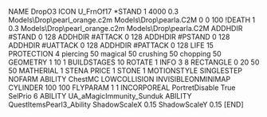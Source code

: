 NAME DropO3
ICON U_FrnOf17
*STAND  1 4000 0.3 Models\Drop\pearl_orange.c2m Models\Drop\pearla.C2M 0 0 100
!DEATH  1 0.3 Models\Drop\pearl_orange.c2m Models\Drop\pearla.C2M
ADDHDIR #STAND 0 128
ADDHDIR #ATTACK 0 128
ADDHDIR #PSTAND 0 128
ADDHDIR #UATTACK 0 128
ADDHDIR #PATTACK 0 128
LIFE 15
PROTECTION 4 piercing 50 magical 50 crushing 50 chopping 50
GEOMETRY 1 10 1
BUILDSTAGES 10
ROTATE 1
INFO 3 8
RECTANGLE    0 20 50 50
MATHERIAL 1 STENA
PRICE 1 STONE 1
MOTIONSTYLE SINGLESTEP
NOFARM
ABILITY ChestMC
LOWCOLLISION
INVISIBLEONMINIMAP
CYLINDER 100 100
FLYPARAM 1 1
INCORPOREAL
PortretDisable True
SelPrio 6
ABILITY	UA_aMagicImmunity_Sunduk
ABILITY QuestItemsPearl3_Ability
ShadowScaleX 0.15
ShadowScaleY 0.15
[END]

